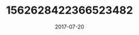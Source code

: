 ---
title: "1562628422366523482"
image: "2017-07-20 07.30.45 1562628422366523482_46248401"
date: "2017-07-20"
type: "photo"
---